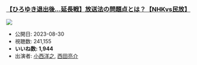 ### [【ひろゆき退出後…延長戦】放送法の問題点とは？【NHKvs民放】](https://www.youtube.com/watch?v=pUkL114H_jE)
[![](https://img.youtube.com/vi/pUkL114H_jE/sddefault.jpg)](https://www.youtube.com/watch?v=pUkL114H_jE)
-   公開日: 2023-08-30
-   視聴数: 241,155
-   **いいね数: 1,944**
-   出演者: [小西洋之](/rehacq_fan/people/小西洋之 "wikilink"), [西田亮介](/rehacq_fan/people/西田亮介 "wikilink")
